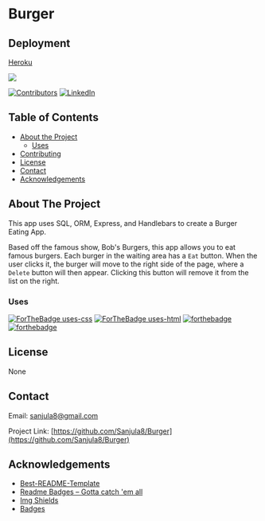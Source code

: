 # Burger

## Deployment
[Heroku](https://evening-dawn-88677.herokuapp.com/)

![](./homeworkinst/BobsBurgers.gif)

[![Contributors][contributors-shield]][contributors-url]
[![LinkedIn][linkedin-shield]][linkedin-url]

## Table of Contents

* [About the Project](#about-the-project)
    * [Uses](#uses)
* [Contributing](#contributing)
* [License](#license)
* [Contact](#contact)
* [Acknowledgements](#acknowledgements)

## About The Project

This app uses SQL, ORM, Express, and Handlebars to create a Burger Eating App.

Based off the famous show, Bob's Burgers, this app allows you to eat famous burgers. Each burger in the waiting area has a `Eat` button. When the user clicks it, the burger will move to the right side of the page, where a `Delete` button will then appear. Clicking this button will remove it from the list on the right.

### Uses

 [![ForTheBadge uses-css](http://ForTheBadge.com/images/badges/uses-css.svg)](http://ForTheBadge.com)
 [![ForTheBadge uses-html](http://ForTheBadge.com/images/badges/uses-html.svg)](http://ForTheBadge.com)
 [![forthebadge](https://forthebadge.com/images/badges/uses-js.svg)](https://forthebadge.com)
 [![forthebadge](https://forthebadge.com/images/badges/made-with-javascript.svg)](https://forthebadge.com)


## License

None

## Contact

Email: [sanjula8@gmail.com](sanjula8@gmail.com)

Project Link: [https://github.com/Sanjula8/Burger](https://github.com/Sanjula8/Burger)


## Acknowledgements

* [Best-README-Template](https://github.com/othneildrew/Best-README-Template/blob/master/README.md)
* [Readme Badges – Gotta catch 'em all](https://github.com/boennemann/badges)
* [Img Shields](https://shields.io)
* [Badges](https://forthebadge.com/)



<!-- MARKDOWN LINKS & IMAGES -->
[linkedin-shield]: https://img.shields.io/badge/-LinkedIn-black.svg?style=flat-square&logo=linkedin&colorB=555
[linkedin-url]: https://www.linkedin.com/in/sanjula-mahathantila-0046a7a3/
[contributors-shield]: https://img.shields.io/github/contributors/Swordspeare09/user-directory.svg?style=flat-square
[contributors-url]: https://github.com/Sanjula8/Burger/graphs/contributors
